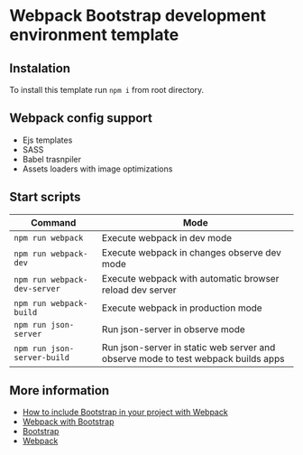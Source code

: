 # Webpack Bootstrap development environment template
## Instalation

To install this template run `npm i` from root directory.

## Webpack config support
- Ejs templates
- SASS
- Babel trasnpiler 
- Assets loaders with image optimizations

## Start scripts

| Command  | Mode |
| ------------- | ------------- |
| `npm run webpack` | Execute webpack in dev mode |
| `npm run webpack-dev` | Execute webpack in changes observe dev mode |
| `npm run webpack-dev-server` | Execute webpack with automatic browser reload dev server |
| `npm run webpack-build` | Execute webpack in production mode |
| `npm run json-server` | Run json-server in observe mode |
| `npm run json-server-build` | Run json-server in static web server and observe mode to test webpack builds apps |

## More information

- [How to include Bootstrap in your project with Webpack](https://stevenwestmoreland.com/2018/01/how-to-include-bootstrap-in-your-project-with-webpack.html)
- [Webpack with Bootstrap](https://getbootstrap.com/docs/4.0/getting-started/webpack/)
- [Bootstrap](https://getbootstrap.com/)
- [Webpack](https://github.com/webpack/webpack)
